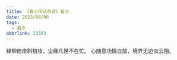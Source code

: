 ```yaml
---
title: 《看少闲谈杂诗》看少
date: 2023/08/06
tags:
  - 看少
abbrlink: 13383
---
```

绿柳倚岸斜梳妆，尘缘凡世不在忙。
心随意功情自放，境界无边似云翔。
